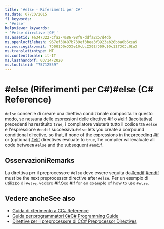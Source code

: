 ```yaml
---
title: '#else - Riferimenti per C#'
ms.date: 07/20/2015
f1_keywords:
- '#else'
helpviewer_keywords:
- '#else directive [C#]'
ms.assetid: 6a347322-cfa2-4a86-98f8-ddfa2cb7d4db
ms.openlocfilehash: 967ef38687b739ef3bea3f8923ab26bba0b6cea9
ms.sourcegitcommit: 7588136e355e10cbc2582f389c90c127363c02a5
ms.translationtype: MT
ms.contentlocale: it-IT
ms.lasthandoff: 03/14/2020
ms.locfileid: "75712559"
---
```

# <a name="else-c-reference"></a><span data-ttu-id="e27db-102">#else (Riferimenti per C#)</span><span class="sxs-lookup"><span data-stu-id="e27db-102">#else (C# Reference)</span></span>
<span data-ttu-id="e27db-103">`#else` consente di creare una direttiva condizionale composita. In questo modo, se nessuna delle espressioni delle direttive [#if](./preprocessor-if.md) o [#elif](./preprocessor-elif.md) (facoltativa) precedenti ha restituito `true`, il compilatore valuterà tutto il codice tra `#else` e l'espressione `#endif` successiva.</span><span class="sxs-lookup"><span data-stu-id="e27db-103">`#else` lets you create a compound conditional directive, so that, if none of the expressions in the preceding [#if](./preprocessor-if.md) or (optional) [#elif](./preprocessor-elif.md) directives evaluate to `true`, the compiler will evaluate all code between `#else` and the subsequent `#endif`.</span></span>  
  
## <a name="remarks"></a><span data-ttu-id="e27db-104">Osservazioni</span><span class="sxs-lookup"><span data-stu-id="e27db-104">Remarks</span></span>  
 <span data-ttu-id="e27db-105">La direttiva per il preprocessore `#else` deve essere seguita da [#endif](./preprocessor-endif.md).</span><span class="sxs-lookup"><span data-stu-id="e27db-105">[#endif](./preprocessor-endif.md) must be the next preprocessor directive after `#else`.</span></span> <span data-ttu-id="e27db-106">Per un esempio di utilizzo di `#else`, vedere [#if](./preprocessor-if.md).</span><span class="sxs-lookup"><span data-stu-id="e27db-106">See [#if](./preprocessor-if.md) for an example of how to use `#else`.</span></span>  
  
## <a name="see-also"></a><span data-ttu-id="e27db-107">Vedere anche</span><span class="sxs-lookup"><span data-stu-id="e27db-107">See also</span></span>

- [<span data-ttu-id="e27db-108">Guida di riferimento a C</span><span class="sxs-lookup"><span data-stu-id="e27db-108">C# Reference</span></span>](../index.md)
- [<span data-ttu-id="e27db-109">Guida per programmatori C#</span><span class="sxs-lookup"><span data-stu-id="e27db-109">C# Programming Guide</span></span>](../../programming-guide/index.md)
- [<span data-ttu-id="e27db-110">Direttive per il preprocessore di C</span><span class="sxs-lookup"><span data-stu-id="e27db-110">C# Preprocessor Directives</span></span>](./index.md)
